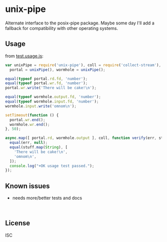 ﻿
<!--#echo json="package.json" key="name" underline="=" -->
unix-pipe
=========
<!--/#echo -->

<!--#echo json="package.json" key="description" -->
Alternate interface to the posix-pipe package. Maybe some day I&#39;ll add a
fallback for compatibility with other operating systems.
<!--/#echo -->


Usage
-----

from [test.usage.js](test/usage.js):

<!--#include file="test.usage.js" start="  //#u" stop="  //#r"
  outdent="  " code="javascript" -->
<!--#verbatim lncnt="26" -->
```javascript
var unixPipe = require('unix-pipe'), coll = require('collect-stream'),
  portal = unixPipe(), wormhole = unixPipe();

equal(typeof portal.rd.fd, 'number');
equal(typeof portal.wr.fd, 'number');
portal.wr.write('There will be cake!\n');

equal(typeof wormhole.output.fd, 'number');
equal(typeof wormhole.input.fd, 'number');
wormhole.input.write('omnom\n');

setTimeout(function () {
  portal.wr.end();
  wormhole.wr.end();
}, 50);

async.map([ portal.rd, wormhole.output ], coll, function verify(err, stuff) {
  equal(err, null);
  equal(stuff.map(String), [
    'There will be cake!\n',
    'omnom\n',
  ]);
  console.log("+OK usage test passed.");
});
```
<!--/include-->


<!--#toc stop="scan" -->



Known issues
------------

* needs more/better tests and docs




&nbsp;


License
-------
<!--#echo json="package.json" key=".license" -->
ISC
<!--/#echo -->
